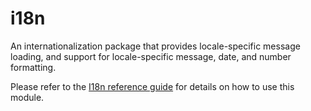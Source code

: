 # i18n

An internationalization package that provides locale-specific message loading, and support for locale-specific message, date, and number formatting.

Please refer to the [I18n reference guide](../../docs/en/i18n/) for details on how to use this module.
